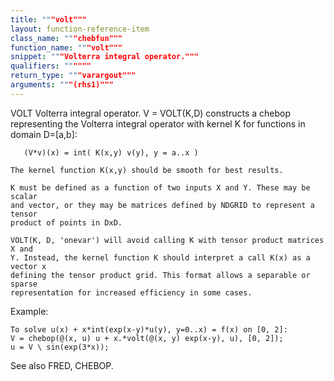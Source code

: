 ```yaml
---
title: """volt"""
layout: function-reference-item
class_name: """chebfun"""
function_name: """volt"""
snippet: """Volterra integral operator."""
qualifiers: """"""
return_type: """varargout"""
arguments: """(rhs1)"""
---
```


 VOLT   Volterra integral operator.
    V = VOLT(K,D) constructs a chebop representing the Volterra integral
    operator with kernel K for functions in domain D=[a,b]:
 
       (V*v)(x) = int( K(x,y) v(y), y = a..x )
 
    The kernel function K(x,y) should be smooth for best results.
 
    K must be defined as a function of two inputs X and Y. These may be scalar
    and vector, or they may be matrices defined by NDGRID to represent a tensor
    product of points in DxD.
 
    VOLT(K, D, 'onevar') will avoid calling K with tensor product matrices X and
    Y. Instead, the kernel function K should interpret a call K(x) as a vector x
    defining the tensor product grid. This format allows a separable or sparse
    representation for increased efficiency in some cases.
 
  Example:
 
    To solve u(x) + x*int(exp(x-y)*u(y), y=0..x) = f(x) on [0, 2]:
    V = chebop(@(x, u) u + x.*volt(@(x, y) exp(x-y), u), [0, 2]);
    u = V \ sin(exp(3*x));
 
  See also FRED, CHEBOP.

